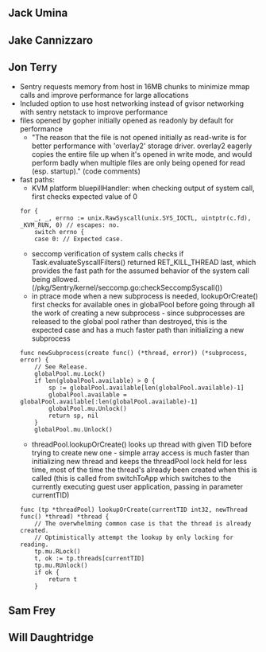## Jack Umina



## Jake Cannizzaro



## Jon Terry
* Sentry requests memory from host in 16MB chunks to minimize mmap calls and improve performance for large allocations
* Included option to use host networking instead of gvisor networking with sentry netstack to improve performance
* files opened by gopher initially opened as readonly by default for performance
    * "The reason that the file is not opened initially as read-write is for better performance with 'overlay2' storage driver. overlay2 eagerly copies the entire file up when it's opened in write mode, and would perform badly when multiple files are only being opened for read (esp. startup)." (code comments)
* fast paths:
    * KVM platform bluepillHandler: when checking output of system call, first checks expected value of 0
    ``` 
    for {
		_, _, errno := unix.RawSyscall(unix.SYS_IOCTL, uintptr(c.fd), _KVM_RUN, 0) // escapes: no.
		switch errno {
		case 0: // Expected case.
    ``` 
    * seccomp verification of system calls checks if Task.evaluateSyscallFilters() returned RET_KILL_THREAD last, which provides the fast path for the assumed behavior of the system call being allowed. (/pkg/Sentry/kernel/seccomp.go:checkSeccompSyscall())
    * in ptrace mode when a new subprocess is needed, lookupOrCreate() first checks for available ones in globalPool before going through all the work of creating a new subprocess - since subprocesses are released to the global pool rather than destroyed, this is the expected case and has a much faster path than initializing a new subprocess
    ``` 
    func newSubprocess(create func() (*thread, error)) (*subprocess, error) {
        // See Release.
        globalPool.mu.Lock()
        if len(globalPool.available) > 0 {
            sp := globalPool.available[len(globalPool.available)-1]
            globalPool.available = globalPool.available[:len(globalPool.available)-1]
            globalPool.mu.Unlock()
            return sp, nil
        }
        globalPool.mu.Unlock()
    ``` 
    * threadPool.lookupOrCreate() looks up thread with given TID before trying to create new one - simple array access is much faster than initializing new thread and keeps the threadPool lock held for less time, most of the time the thread's already been created when this is called (this is called from switchToApp which switches to the currently executing guest user application, passing in parameter currentTID)
    ``` 
    func (tp *threadPool) lookupOrCreate(currentTID int32, newThread func() *thread) *thread {
        // The overwhelming common case is that the thread is already created.
        // Optimistically attempt the lookup by only locking for reading.
        tp.mu.RLock()
        t, ok := tp.threads[currentTID]
        tp.mu.RUnlock()
        if ok {
            return t
	    }
    ``` 


## Sam Frey



## Will Daughtridge



